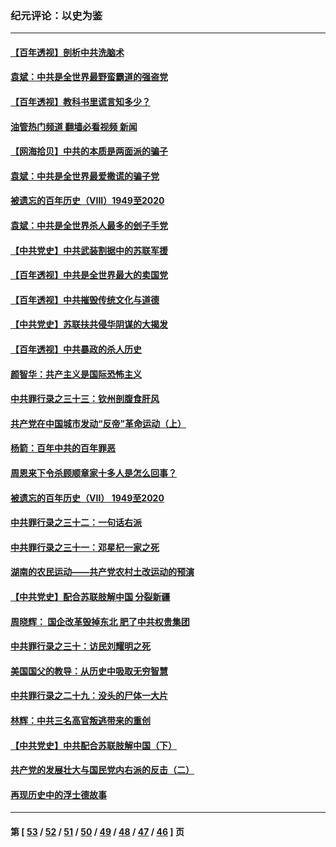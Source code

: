 ### 纪元评论：以史为鉴
---
#### [【百年透视】剖析中共洗脑术](../../pages/nsc1028/n13064830.md?07040330) 
#### [袁斌：中共是全世界最野蛮霸道的强盗党](../../pages/nsc1028/n13064758.md?07040330) 
#### [【百年透视】教科书里谎言知多少？](../../pages/nsc1028/n13064563.md?07040330) 
#### [油管热门频道 翻墙必看视频 新闻](ok?07040330)
#### [【网海拾贝】中共的本质是两面派的骗子](../../pages/nsc1028/n13062711.md?07040330) 
#### [袁斌：中共是全世界最爱撒谎的骗子党](../../pages/nsc1028/n13062650.md?07040330) 
#### [被遗忘的百年历史（VIII）1949至2020](../../pages/nsc1028/n13048188.md?07040330) 
#### [袁斌：中共是全世界杀人最多的刽子手党](../../pages/nsc1028/n13059947.md?07040330) 
#### [【中共党史】中共武装割据中的苏联军援](../../pages/nsc1028/n13058998.md?07040330) 
#### [【百年透视】中共是全世界最大的卖国党](../../pages/nsc1028/n13014567.md?07040330) 
#### [【百年透视】中共摧毁传统文化与道德](../../pages/nsc1028/n13057253.md?07040330) 
#### [【中共党史】苏联扶共侵华阴谋的大揭发](../../pages/nsc1028/n13056050.md?07040330) 
#### [【百年透视】中共暴政的杀人历史](../../pages/nsc1028/n13051791.md?07040330) 
#### [颜智华：共产主义是国际恐怖主义](../../pages/nsc1028/n13052583.md?07040330) 
#### [中共罪行录之三十三：钦州剖腹食肝风](../../pages/nsc1028/n13050342.md?07040330) 
#### [共产党在中国城市发动“反帝”革命运动（上）](../../pages/nsc1028/n13050025.md?07040330) 
#### [杨箭：百年中共的百年罪恶](../../pages/nsc1028/n13049996.md?07040330) 
#### [周恩来下令杀顾顺章家十多人是怎么回事？](../../pages/nsc1028/n13049849.md?07040330) 
#### [被遗忘的百年历史（VII） 1949至2020](../../pages/nsc1028/n13001762.md?07040330) 
#### [中共罪行录之三十二：一句话右派](../../pages/nsc1028/n13046662.md?07040330) 
#### [中共罪行录之三十一：邓星杞一家之死](../../pages/nsc1028/n13044327.md?07040330) 
#### [湖南的农民运动——共产党农村土改运动的预演](../../pages/nsc1028/n13043864.md?07040330) 
#### [【中共党史】配合苏联肢解中国 分裂新疆](../../pages/nsc1028/n13040700.md?07040330) 
#### [周晓辉： 国企改革毁掉东北 肥了中共权贵集团](../../pages/nsc1028/n13039529.md?07040330) 
#### [中共罪行录之三十：访民刘耀明之死](../../pages/nsc1028/n13038692.md?07040330) 
#### [美国国父的教导：从历史中吸取无穷智慧](../../pages/nsc1028/n13036965.md?07040330) 
#### [中共罪行录之二十九：没头的尸体一大片](../../pages/nsc1028/n13036513.md?07040330) 
#### [林辉：中共三名高官叛逃带来的重创](../../pages/nsc1028/n13035206.md?07040330) 
#### [【中共党史】中共配合苏联肢解中国（下）](../../pages/nsc1028/n13035660.md?07040330) 
#### [共产党的发展壮大与国民党内右派的反击（二）](../../pages/nsc1028/n13033683.md?07040330) 
#### [再现历史中的浮士德故事](../../pages/nsc1028/n13034638.md?07040330) 

---
#### 第 [ [53](./53.md?07040330) / [52](./52.md?07040330) / [51](./51.md?07040330) / [50](./50.md?07040330) / [49](./49.md?07040330) / [48](./48.md?07040330) / [47](./47.md?07040330) / [46](./46.md?07040330) ] 页
